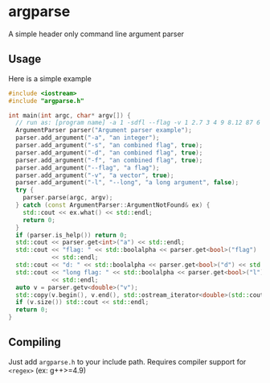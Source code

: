 # argparse
A simple header only command line argument parser

## Usage
Here is a simple example

```cpp
#include <iostream>
#include "argparse.h"

int main(int argc, char* argv[]) {
  // run as: [program name] -a 1 -sdfl --flag -v 1 2.7 3 4 9 8.12 87 6
  ArgumentParser parser("Argument parser example");
  parser.add_argument("-a", "an integer");
  parser.add_argument("-s", "an combined flag", true);
  parser.add_argument("-d", "an combined flag", true);
  parser.add_argument("-f", "an combined flag", true);
  parser.add_argument("--flag", "a flag");
  parser.add_argument("-v", "a vector", true);
  parser.add_argument("-l", "--long", "a long argument", false);
  try {
    parser.parse(argc, argv);
  } catch (const ArgumentParser::ArgumentNotFound& ex) {
    std::cout << ex.what() << std::endl;
    return 0;
  }
  if (parser.is_help()) return 0;
  std::cout << parser.get<int>("a") << std::endl;
  std::cout << "flag: " << std::boolalpha << parser.get<bool>("flag")
            << std::endl;
  std::cout << "d: " << std::boolalpha << parser.get<bool>("d") << std::endl;
  std::cout << "long flag: " << std::boolalpha << parser.get<bool>("l")
            << std::endl;
  auto v = parser.getv<double>("v");
  std::copy(v.begin(), v.end(), std::ostream_iterator<double>(std::cout, " "));
  if (v.size()) std::cout << std::endl;
  return 0;
}
```

## Compiling
Just add `argparse.h` to your include path. Requires compiler support for `<regex>` (ex: g++>=4.9)
